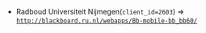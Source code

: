  - Radboud Universiteit Nijmegen(`client_id=2603`) => [`http://blackboard.ru.nl/webapps/Bb-mobile-bb_bb60/`](http://blackboard.ru.nl/webapps/Bb-mobile-bb_bb60/)
